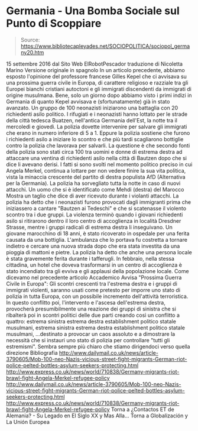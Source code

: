 # Germania - Una Bomba Sociale sul Punto di Scoppiare

> Source: https://www.bibliotecapleyades.net/SOCIOPOLITICA/sociopol_germany20.htm

15 settembre 2016
dal Sito Web ElRobotPescador
traduzione di Nicoletta Marino
Versione originale in spagnolo
In un articolo precedente, abbiamo esposto l'opinione del professore francese Gilles Kepel che ci avvisava su una prossima guerra civile in Europa, di carattere religioso e razziale tra gli Europei bianchi cristiani autoctoni e gli immigrati discendenti da immigrati di origine musulmana.
Bene, solo un giorno dopo abbiamo visto i primi indizi in Germania di quanto Kepel avvisava e (sfortunatamente) già in stato avanzato.
Un gruppo de 100 neonazisti iniziarono una battaglia con 20 richiedenti asilo politico. I rifugiati e i neonazisti hanno lottato per le strade della città tedesca Buatzen, nell'antica Germania dell'Est, la notte tra il mercoledì e giovedì.
La polizia dovette intervenire per salvare gli immigrati che erano in numero inferiore di 5 a 1.
Eppure la polizia sostiene che furono i richiedenti asilo a iniziare lo scontro e che più tardi scagliarono bottiglie contro la polizia che lavorava per salvarli.
La questione è che secondo fonti della polizia sono stati circa 100 tra uomini e donne di estrema destra ad attaccare una ventina di richiedenti asilo nella città di Bautzen dopo che si dice li avevano derisi.
I fatti si sono svolti nel momento politico preciso in cui Angela Merkel, continua a lottare per non vedere finire la sua vita politica, vista la minaccia crescente del partito di destra populista AfD (Alternativa per la Germania).
La polizia ha sorvegliato tutta la notte in caso di nuovi attacchi.
Un uomo che si è identificato come Mehdi (destra) del Marocco
Mostra un taglio che dice di aver ricevuto durante i violanti attacchi.
La polizia ha detto che i neonazisti furono provocati dagli immigranti prima che iniziassero a cantare "Bautzen ai Tedeschi" e che si scatenasse il violento scontro tra i due gruppi.
La violenza terminò quando i giovani richiedenti asilo si ritirarono dentro il loro centro di accoglienza in località Dresdner Strasse, mentre i gruppi radicali di estrema destra li inseguivano.
Un giovane marocchino di 18 anni, è stato ricoverato in ospedale per una ferita causata da una bottiglia. L'ambulanza che lo portava fu costretta a tornare indietro e cercare una nuova strada dopo che era stata investita da una pioggia di mattoni e pietre.
La polizia ha detto che anche una persona locale è stata gravemente ferita durante i tafferugli.
In febbraio, nella stessa cittadina, un hotel che doveva trasformarsi in un centro di accoglienza è stato incendiato tra gli evviva e gli applausi della popolazione locale.
Come dicevamo nel precedente articolo Accademico Avvisa "Prossima Guerra Civile in Europa":
Gli scontri crescenti tra l'estrema destra e i gruppi di immigrati violenti, saranno usati come pretesto per imporre uno stato di polizia in tutta Europa, con un possibile incremento dell'attività terroristica.
In questo conflitto poi, l'intervento e l'ascesa dell'estrema destra, provocherà presumibilmente una reazione dei gruppi di sinistra che si ribalterà poi in scontri politici delle due parti creando così un conflitto a quattro:
estrema sinistra estrema destra establishment politico statale musulmani,
estrema sinistra
estrema destra
establishment politico statale
musulmani,
...destinato a provocar un caos assoluto e a dimostrare la necessità che si instauri uno stato di polizia per controllare "tutti gli estremismi".
Sembra sempre più chiaro che stiamo dirigendoci verso quella direzione
Bibliografia
http://www.dailymail.co.uk/news/article-3790605/Mob-100-neo-Nazis-vicious-street-fight-migrants-German-riot-police-pelted-bottles-asylum-seekers-protecting.html http://www.express.co.uk/news/world/710838/Germany-migrants-riot-brawl-fight-Angela-Merkel-refugee-policy
http://www.dailymail.co.uk/news/article-3790605/Mob-100-neo-Nazis-vicious-street-fight-migrants-German-riot-police-pelted-bottles-asylum-seekers-protecting.html
http://www.express.co.uk/news/world/710838/Germany-migrants-riot-brawl-fight-Angela-Merkel-refugee-policy
Torna a ¿Contactos ET de Alemania? - Su Legado en El Siglo XX y Mas Alla...
Torna a Globalización y La Unión Europea
